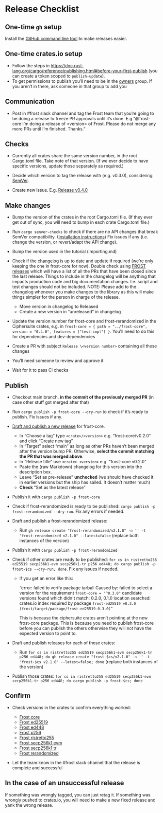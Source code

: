# Release Checklist

## One-time `gh` setup

Install the [GitHub command line
tool](https://github.com/cli/cli?tab=readme-ov-file#installation) to make
releases easier.

## One-time crates.io setup

- Follow the steps in <https://doc.rust-lang.org/cargo/reference/publishing.html#before-your-first-publish> (you can create a token scoped to `publish-update`).
- To get permissions to publish you’ll need to be in the [owners](https://github.com/orgs/ZcashFoundation/teams/owners) group. If you aren’t in there, ask someone in that group to add you


## Communication

- Post in #frost slack channel and tag the Frost team that you’re going to be doing a release to freeze PR approvals until it’s done. E.g “@frost-core I’m doing a release of \<version> of Frost. Please do not merge any more PRs until I’m finished. Thanks.”


## Checks

- Currently all crates share the same version number, in the root Cargo.toml
   file. Take note of that version. (If we ever decide to have specific
   versions, update those separately as required.)

- Decide which version to tag the release with (e.g. v0.3.0), considering
   [SemVer](https://doc.rust-lang.org/cargo/reference/semver.html).

- Create new issue. E.g. [Release v0.4.0](https://github.com/ZcashFoundation/frost/issues/377)


## Make changes

- Bump the version of the crates in the root Cargo.toml file. (If they ever
   get out of sync, you will need to bump in each crate Cargo.toml file.)

- Run `cargo semver-checks` to check if there are no API changes that break
   SemVer compatibility. ([Installation
   instructions](https://crates.io/crates/cargo-semver-checks)) Fix issues if
   any (i.e. change the version, or revert/adapt the API change).

- Bump the version used in the tutorial (importing.md)

- Check if the [changelog](https://github.com/ZcashFoundation/frost/blob/main/frost-core/CHANGELOG.md) is up to date and update if required (we’re only keeping the one in frost-core for now). Double check using [FROST releases](https://github.com/ZcashFoundation/frost/releases) which will have a list of all the PRs that have been closed since the last release. Things to include in the changelog will be anything that impacts production code and big documentation changes. I.e. script and test changes should not be included. NOTE: Please add to the changelog whenever you make changes to the library as this will make things simpler for the person in charge of the release.

   - Move version in changelog to Released
   - Create a new version in “unreleased” in changelog

- Update the version number for frost-core and frost-rerandomized in the Ciphersuite crates, e.g. in `frost-core = { path = "../frost-core", version = "0.4.0", features = ["test-impl"] }`. You'll need to do this for dependencies and dev-dependencies

- Create a PR with subject `Release \<version number>` containing all these changes

- You’ll need someone to review and approve it

- Wait for it to pass CI checks


## Publish

- Checkout main branch, **in the commit of the previously merged PR** (in case other stuff got merged after that)

- Run `cargo publish -p frost-core --dry-run` to check if it’s ready to publish. Fix issues if any.

- [Draft and publish a new release](https://github.com/ZcashFoundation/frost/releases/new) for frost-core.

    - In “Choose a tag” type `<crate>/<version>` e.g. “frost-core/v0.2.0” and click “Create new tag”
    - In “Target” select “main” as long as other PRs haven’t been merged after the version bump PR. Otherwise, **select the commit matching the PR that was merged above**.
    - In “Release title” use `<crate> <version>` e.g. “frost-core v0.2.0”
    - Paste the (raw Markdown) changelog for this version into the description box.
    - Leave “Set as pre-release” **unchecked** (we should have checked it in earlier versions but the ship has sailed. It doesn’t matter much)
    - **Check** “Set as the latest release”

- Publish it with `cargo publish -p frost-core`

- Check if frost-rerandomized is ready to be published: `cargo publish -p frost-rerandomized --dry-run`. Fix any errors if needed.

- Draft and publish a frost-rerandomized release:

    - Run `gh release create "frost-rerandomized/v2.1.0" -n '' -t "frost-rerandomized v2.1.0" --latest=false`
       (replace both instances of the version)

- Publish it with `cargo publish -p frost-rerandomized`

- Check if other crates are ready to be published: `for cs in ristretto255 ed25519 secp256k1-evm secp256k1-tr p256 ed448; do cargo publish -p frost-$cs --dry-run; done`. Fix any issues if needed.

    - If you get an error like this:

       “error: failed to verify package tarball Caused by: failed to select a version for the requirement `frost-core = "^0.3.0"` candidate versions found which didn't match: 0.2.0, 0.1.0 location searched: crates.io index required by package `frost-ed25519 v0.3.0 (frost/target/package/frost-ed25519-0.3.0)`”

       This is because the ciphersuite crates aren’t pointing at the new frost-core package. This is because you need to publish frost-core before you can publish the others otherwise they will not have the expected version to point to.

- Draft and publish releases for each of those crates:

    - Run `for cs in ristretto255 ed25519 secp256k1-evm secp256k1-tr p256 ed448; do gh release create "frost-$cs/v2.1.0" -n '' -t "frost-$cs v2.1.0" --latest=false; done` (replace both instances of the version)

- Publish those crates: `for cs in ristretto255 ed25519 secp256k1-evm secp256k1-tr p256 ed448; do cargo publish -p frost-$cs; done`


## Confirm

- Check versions in the crates to confirm everything worked:

    - [Frost core](https://crates.io/crates/frost-core/versions)
    - [Frost ed25519](https://crates.io/crates/frost-ed25519/versions)
    - [Frost ed448](https://crates.io/crates/frost-ed448/versions)
    - [Frost p256](https://crates.io/crates/frost-p256/versions)
    - [Frost ristretto255](https://crates.io/crates/frost-ristretto255/versions)
    - [Frost secp256k1 evm](https://crates.io/crates/frost-secp256k1-evm/versions)
    - [Frost secp256k1 tr](https://crates.io/crates/frost-secp256k1-tr/versions)
    - [Frost rerandomized](https://crates.io/crates/frost-rerandomized/versions)

- Let the team know in the #frost slack channel that the release is complete and successful


## In the case of an unsuccessful release

If something was wrongly tagged, you can just retag it.
If something was wrongly pushed to crates.io, you will need to make a new fixed
release and yank the wrong release.


